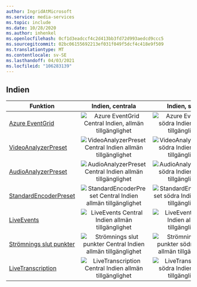 ```yaml
---
author: IngridAtMicrosoft
ms.service: media-services
ms.topic: include
ms.date: 10/28/2020
ms.author: inhenkel
ms.openlocfilehash: 0cf1d3eadccf4c2d413bb3fd72d993aedcd9ccc5
ms.sourcegitcommit: 02bc06155692213ef031f049f5dcf4c418e9f509
ms.translationtype: MT
ms.contentlocale: sv-SE
ms.lasthandoff: 04/03/2021
ms.locfileid: "106283139"
---
```

<!--Feature availability in region-->
## <a name="india"></a>Indien

| Funktion | Indien, centrala | Indien, södra | Indien, västra |
| --- | :---: | :---: | :---: |
| [Azure EventGrid](../monitoring/reacting-to-media-services-events.md) |![Azure EventGrid Central Indien, allmän tillgänglighet](../media/azure-clouds-regions/ga.svg)  |![Azure EventGrid södra Indien allmän tillgänglighet](../media/azure-clouds-regions/ga.svg) |![Azure EventGrid västra Indien allmän tillgänglighet](../media/azure-clouds-regions/ga.svg)  |
| [VideoAnalyzerPreset](../analyze-video-audio-files-concept.md) |![VideoAnalyzerPreset Central Indien allmän tillgänglighet](../media/azure-clouds-regions/ga.svg)  | ![VideoAnalyzerPreset södra Indien allmän tillgänglighet](../media/azure-clouds-regions/ga.svg) |![VideoAnalyzerPreset västra Indien allmän tillgänglighet](../media/azure-clouds-regions/ga.svg)  |
| [AudioAnalyzerPreset](../analyze-video-audio-files-concept.md) |![AudioAnalyzerPreset Central Indien allmän tillgänglighet](../media/azure-clouds-regions/ga.svg)  | ![AudioAnalyzerPreset södra Indien allmän tillgänglighet](../media/azure-clouds-regions/ga.svg) |![AudioAnalyzerPreset västra Indien allmän tillgänglighet](../media/azure-clouds-regions/ga.svg)  |
| [StandardEncoderPreset](../encode-concept.md) |![StandardEncoderPreset Central Indien allmän tillgänglighet](../media/azure-clouds-regions/ga.svg)  | ![StandardEncoderPreset södra Indien allmän tillgänglighet](../media/azure-clouds-regions/ga.svg) | ![StandardEncoderPreset västra Indien allmän tillgänglighet](../media/azure-clouds-regions/ga.svg)  |
| [LiveEvents](../stream-live-streaming-concept.md) |![LiveEvents Central Indien allmän tillgänglighet](../media/azure-clouds-regions/ga.svg)  | ![LiveEvents södra Indien allmän tillgänglighet](../media/azure-clouds-regions/ga.svg) | ![LiveEvents västra Indien allmän tillgänglighet](../media/azure-clouds-regions/ga.svg) |
| [Strömnings slut punkter](../stream-streaming-endpoint-concept.md) |![Strömnings slut punkter Central Indien allmän tillgänglighet](../media/azure-clouds-regions/ga.svg) | ![Strömnings slut punkter södra Indien allmän tillgänglighet](../media/azure-clouds-regions/ga.svg) |![Strömnings slut punkter västra Indien allmän tillgänglighet](../media/azure-clouds-regions/ga.svg) |
| [LiveTranscription](../live-event-live-transcription-how-to.md) |![LiveTranscription Central Indien allmän tillgänglighet](../media/azure-clouds-regions/ga.svg) |![LiveTranscription södra Indien allmän tillgänglighet](../media/azure-clouds-regions/ga.svg) | ![LiveTranscription västra Indien allmän tillgänglighet](../media/azure-clouds-regions/ga.svg)  |
